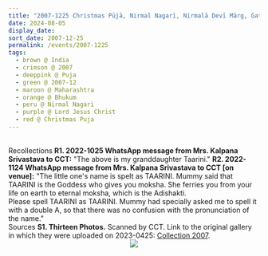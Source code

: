 ```yaml
---
title: "2007-1225 Christmas Pūjā, Nirmal Nagarī, Nirmalā Devī Mārg, Gat No. 26, Bhukum (17 kms W of Pune), Maharashtra, India"
date: 2024-08-05
display_date: 
sort_date: 2007-12-25
permalink: /events/2007-1225
tags:
  - brown @ India
  - crimson @ 2007
  - deeppink @ Puja
  - green @ 2007-12
  - maroon @ Maharashtra
  - orange @ Bhukum
  - peru @ Nirmal Nagari
  - purple @ Lord Jesus Christ
  - red @ Christmas Puja  
---
```


<br>

<wave-list>
  <list-title color="DarkSeaGreen" width="65"> Recollections</list-title>
  <list-item color="BlanchedAlmond" width="280"><b>R1. 2022-1025 WhatsApp message from Mrs. Kalpana Srivastava to CCT:</b> "The above is my granddaughter Taarini."</list-item>
  <list-item color="Lavender" width="280"><b>R2. 2022-1124 WhatsApp message from Mrs. Kalpana Srivastava to CCT [on venue]:</b> "The little one's name is spelt as TAARINI. Mummy said that TAARINI is the Goddess who gives you moksha. She ferries you from your life on earth to eternal moksha, which is the Adishakti.<br> 
Please spell TAARINI as TAARINI. Mummy had specially asked me to spell it with a double A, so that there was no confusion with the pronunciation of the name."</list-item>
</wave-list>

<br>

<wave-list>
  <list-title color="DarkSeaGreen" width="40">Sources</list-title>
  <list-item color="BlanchedAlmond"  width="280"><b>S1. Thirteen Photos.</b> Scanned by CCT. Link to the original gallery in which they were uploaded on 2023-0425: <a href="https://eternalmoments.smugmug.com/Collections/Mrs-Kalpana-Srivastava-Collection/2007/">Collection 2007</a>.</list-item>
</wave-list>

<div style="text-align: center"><img src="https://pub-bcc3cbe9b1e94ba1ac28915f7a3900fa.r2.dev/2007-1225_Christmas_Puja_Nirmal_Nagari_Nirmala_Devi_Marg_Gat_No._26_Bhukum_(17_kms_W_of_Pune)_Maharashtra_India_11_(from_tif)_(Mrs._Kalpana_Srivastava_Collection).jpg" /></div>